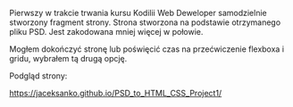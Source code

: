 Pierwszy w trakcie trwania kursu Kodilii Web Deweloper samodzielnie stworzony fragment strony. Strona stworzona na podstawie otrzymanego pliku PSD. Jest zakodowana mniej więcej w połowie. 

Mogłem dokończyć stronę lub poświęcić czas na przećwiczenie flexboxa i gridu, wybrałem tą drugą opcję. 

Podgląd strony:

https://jaceksanko.github.io/PSD_to_HTML_CSS_Project1/
